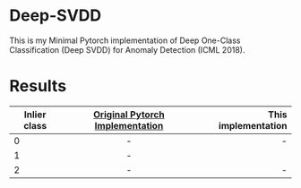 # Deep-SVDD
This is my Minimal Pytorch implementation of Deep One-Class Classification (Deep SVDD) for Anomaly Detection (ICML 2018).



# Results



| Inlier class     | [Original Pytorch Implementation ](https://github.com/lukasruff/Deep-SVDD-PyTorch) | This implementation  |
| ------------- |:-------------:| -----:|
| 0 | - | - |
| 1  | -      |    |
| 2 | - | - |
